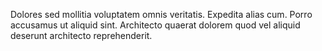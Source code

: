 Dolores sed mollitia voluptatem omnis veritatis. Expedita alias cum. Porro accusamus ut aliquid sint. Architecto quaerat dolorem quod vel aliquid deserunt architecto reprehenderit.